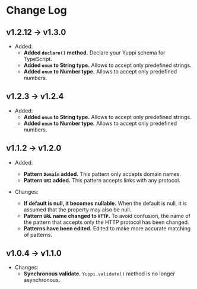 # Change Log

## v1.2.12 → v1.3.0

- Added:
  - **Added `declare()` method.** Declare your Yuppi schema for TypeScript.
  - **Added `enum` to String type.** Allows to accept only predefined strings.
  - **Added `enum` to Number type.** Allows to accept only predefined numbers.

## v1.2.3 → v1.2.4

- Added:
  - **Added `enum` to String type.** Allows to accept only predefined strings.
  - **Added `enum` to Number type.** Allows to accept only predefined numbers.

## v1.1.2 → v1.2.0

- Added:
  - **Pattern `Domain` added.** This pattern only accepts domain names.
  - **Pattern `URI` added.** This pattern accepts links with any protocol.

- Changes:
  - **If default is null, it becomes nullable.** When the default is null, it is assumed that the property may also be null.
  - **Pattern `URL` name changed to `HTTP`.** To avoid confusion, the name of the pattern that accepts only the HTTP protocol has been changed.
  - **Patterns have been edited.** Edited to make more accurate matching of patterns.

## v1.0.4 → v1.1.0

- Changes:
  - **Synchronous validate.** `Yuppi.validate()` method is no longer asynchronous.
